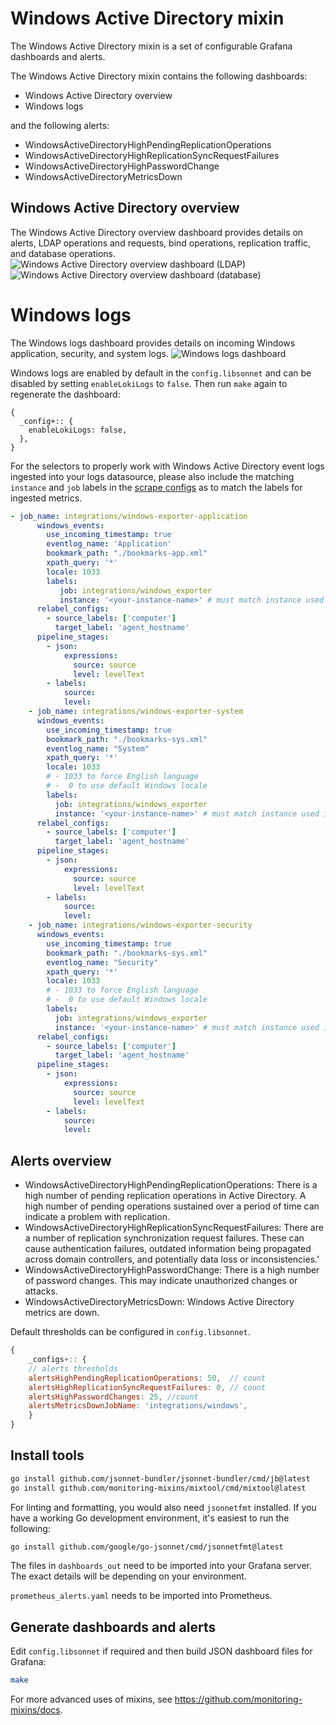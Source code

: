 # Windows Active Directory mixin

The Windows Active Directory mixin is a set of configurable Grafana dashboards and alerts.

The Windows Active Directory mixin contains the following dashboards:

- Windows Active Directory overview
- Windows logs

and the following alerts:
- WindowsActiveDirectoryHighPendingReplicationOperations
- WindowsActiveDirectoryHighReplicationSyncRequestFailures
- WindowsActiveDirectoryHighPasswordChange
- WindowsActiveDirectoryMetricsDown

## Windows Active Directory overview

The Windows Active Directory overview dashboard provides details on alerts, LDAP operations and requests, bind operations, replication traffic, and database operations.
![Windows Active Directory overview dashboard (LDAP)](https://storage.googleapis.com/grafanalabs-integration-assets/windows-active-directory/screenshots/windows_active_directory_overview_1.png)
![Windows Active Directory overview dashboard (database)](https://storage.googleapis.com/grafanalabs-integration-assets/windows-active-directory/screenshots/window_active_directory_overview_2.png)

# Windows logs

The Windows logs dashboard provides details on incoming Windows application, security, and system logs.
![Windows logs dashboard](https://storage.googleapis.com/grafanalabs-integration-assets/windows-active-directory/screenshots/windows_active_directory_logs.png)

Windows logs are enabled by default in the `config.libsonnet` and can be disabled by setting `enableLokiLogs` to `false`. Then run `make` again to regenerate the dashboard:

```
{
  _config+:: {
    enableLokiLogs: false,
  },
}
```

For the selectors to properly work with Windows Active Directory event logs ingested into your logs datasource, please also include the matching `instance` and `job` labels in the [scrape configs](https://grafana.com/docs/loki/latest/clients/promtail/configuration/#scrape_configs) as to match the labels for ingested metrics.

```yaml
- job_name: integrations/windows-exporter-application
      windows_events:
        use_incoming_timestamp: true
        eventlog_name: 'Application'
        bookmark_path: "./bookmarks-app.xml"
        xpath_query: '*'
        locale: 1033
        labels:
           job: integrations/windows_exporter
           instance: '<your-instance-name>' # must match instance used in windows_exporter
      relabel_configs:
        - source_labels: ['computer']
          target_label: 'agent_hostname'
      pipeline_stages:
        - json:
            expressions:
              source: source
              level: levelText
        - labels:
            source:
            level:
    - job_name: integrations/windows-exporter-system
      windows_events:
        use_incoming_timestamp: true
        bookmark_path: "./bookmarks-sys.xml"
        eventlog_name: "System"
        xpath_query: '*'
        locale: 1033
        # - 1033 to force English language
        # -  0 to use default Windows locale
        labels:
          job: integrations/windows_exporter
          instance: '<your-instance-name>' # must match instance used in windows_exporter
      relabel_configs:
        - source_labels: ['computer']
          target_label: 'agent_hostname'
      pipeline_stages:
        - json:
            expressions:
              source: source
              level: levelText
        - labels:
            source:
            level:
    - job_name: integrations/windows-exporter-security
      windows_events:
        use_incoming_timestamp: true
        bookmark_path: "./bookmarks-sys.xml"
        eventlog_name: "Security"
        xpath_query: '*'
        locale: 1033
        # - 1033 to force English language
        # -  0 to use default Windows locale
        labels:
          job: integrations/windows_exporter
          instance: '<your-instance-name>' # must match instance used in windows_exporter
      relabel_configs:
        - source_labels: ['computer']
          target_label: 'agent_hostname'
      pipeline_stages:
        - json:
            expressions:
              source: source
              level: levelText
        - labels:
            source:
            level:

```

## Alerts overview

- WindowsActiveDirectoryHighPendingReplicationOperations: There is a high number of pending replication operations in Active Directory. A high number of pending operations sustained over a period of time can indicate a problem with replication.
- WindowsActiveDirectoryHighReplicationSyncRequestFailures: There are a number of replication synchronization request failures. These can cause authentication failures, outdated information being propagated across domain controllers, and potentially data loss or inconsistencies.'
- WindowsActiveDirectoryHighPasswordChange: There is a high number of password changes. This may indicate unauthorized changes or attacks.
- WindowsActiveDirectoryMetricsDown: Windows Active Directory metrics are down.

Default thresholds can be configured in `config.libsonnet`.

```js
{
    _configs+:: {
    // alerts thresholds
    alertsHighPendingReplicationOperations: 50,  // count
    alertsHighReplicationSyncRequestFailures: 0, // count
    alertsHighPasswordChanges: 25, //count
    alertsMetricsDownJobName: 'integrations/windows',
    }
}
```

## Install tools

```bash
go install github.com/jsonnet-bundler/jsonnet-bundler/cmd/jb@latest
go install github.com/monitoring-mixins/mixtool/cmd/mixtool@latest
```

For linting and formatting, you would also need `jsonnetfmt` installed. If you
have a working Go development environment, it's easiest to run the following:

```bash
go install github.com/google/go-jsonnet/cmd/jsonnetfmt@latest
```

The files in `dashboards_out` need to be imported
into your Grafana server. The exact details will be depending on your environment.

`prometheus_alerts.yaml` needs to be imported into Prometheus.

## Generate dashboards and alerts

Edit `config.libsonnet` if required and then build JSON dashboard files for Grafana:

```bash
make
```

For more advanced uses of mixins, see
https://github.com/monitoring-mixins/docs.
